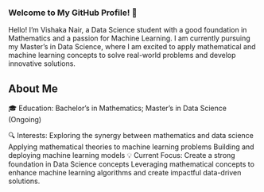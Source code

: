 ### Welcome to My GitHub Profile! 🌟
Hello! I’m Vishaka Nair, a Data Science student with a good foundation in Mathematics and a passion for Machine Learning.
I am currently pursuing my Master’s in Data Science, where I am excited to apply mathematical and machine learning concepts to solve real-world problems and develop innovative solutions.
## About Me
🎓 Education: Bachelor’s in Mathematics; Master’s in Data Science (Ongoing) 

🔍 Interests:
Exploring the synergy between mathematics and data science
Applying mathematical theories to machine learning problems
Building and deploying machine learning models
💡 Current Focus: 
Create a strong foundation in Data Science concepts
Leveraging mathematical concepts to enhance machine learning algorithms and create impactful data-driven solutions.

